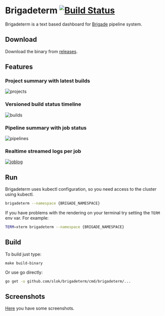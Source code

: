 # Brigadeterm [![Build Status](https://travis-ci.org/slok/brigadeterm.svg?branch=master)](https://travis-ci.org/slok/brigadeterm)

Brigadeterm is a text based dashboard for [Brigade][brigade-url] pipeline system.

## Download

Download the binary from [releases][releases-url].

## Features

### Project summary with latest builds

![projects](screenshots/brigadeterm-latest-builds.gif)

### Versioned build status timeline

![builds](screenshots/builds.png)

### Pipeline summary with job status

![pipelines](screenshots/jobs2.png)

### Realtime streamed logs per job

[![joblog](https://asciinema.org/a/bbxYe3EYrUZMdCDKbu8Ol4M7G.png)](https://asciinema.org/a/bbxYe3EYrUZMdCDKbu8Ol4M7G)

## Run

Brigadeterm uses kubectl configuration, so you need access to the cluster using kubectl.

```bash
brigadeterm --namespace {BRIGADE_NAMESPACE}
```

If you have problems with the rendering on your terminal try setting the `TERM` env var. For example:

```bash
TERM=xterm brigadeterm --namespace {BRIGADE_NAMESPACE}
```


## Build

To build just type:

```shell
make build-binary
```

Or use go directly:

```bash
go get -u github.com/slok/brigadeterm/cmd/brigadeterm/...
```

## Screenshots

[Here](screenshots) you have some screenshots.

[brigade-url]: https://brigade.sh
[releases-url]: https://github.com/slok/brigadeterm/releases/latest
